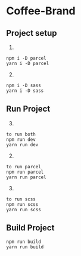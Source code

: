# Coffee-Brand

## Project setup

1.

```
npm i -D parcel
yarn i -D parcel
```

2.

```
npm i -D sass
yarn i -D sass
```

## Run Project

3.

```
to run both
npm run dev
yarn run dev
```

2.

```
to run parcel
npm run parcel
yarn run parcel
```

3.

```
to run scss
npm run scss
yarn run scss
```

## Build Project

```
npm run build
yarn run build
```
